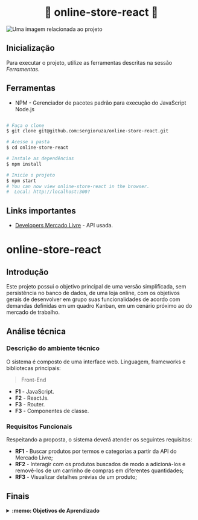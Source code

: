 # <h1 align="center">🛒 online-store-react 🛒</h1>
<fig>
<img src="https://images.pexels.com/photos/4968391/pexels-photo-4968391.jpeg?auto=compress&cs=tinysrgb&w=1260&h=750&dpr=1" alt="Uma imagem relacionada ao projeto">
</fig>

## Inicialização
Para executar o projeto, utilize as ferramentas descritas na sessão *Ferramentas*.

## Ferramentas
* NPM - Gerenciador de pacotes padrão para execução do JavaScript Node.js
```bash

# Faça o clone
$ git clone git@github.com:sergioruza/online-store-react.git

# Acesse a pasta
$ cd online-store-react

# Instale as dependências
$ npm install

# Inicie o projeto
$ npm start
# You can now view online-store-react in the browser.
#  Local: http://localhost:300?
```

## Links importantes
* [Developers Mercado Livre](https://developers.mercadolivre.com.br) -  API usada.

# online-store-react


## Introdução

Este projeto possui o objetivo principal de uma versão simplificada, sem persistência no banco de dados, de uma loja online,
com os objetivos gerais de desenvolver em grupo suas funcionalidades de acordo com demandas definidas em um quadro Kanban, em um cenário próximo ao do mercado de trabalho.

## Análise técnica

### Descrição do ambiente técnico

O sistema é composto de uma interface web. Linguagem, frameworks e bibliotecas principais:
> Front-End
* **F1** - JavaScript.
* **F2** - ReactJs.
* **F3** - Router.
* **F3** - Componentes de classe.

### Requisitos Funcionais
Respeitando a proposta, o sistema deverá atender os seguintes requisitos:

* **RF1** - Buscar produtos por termos e categorias a partir da API do Mercado Livre;
* **RF2** - Interagir com os produtos buscados de modo a adicioná-los e removê-los de um carrinho de compras em diferentes quantidades;
* **RF3** - Visualizar detalhes prévias de um produto;

## Finais
<details>
 <summary><strong>:memo: Objetivos de Aprendizado</strong></summary><br /> 

- Entender o que são Métodos Ágeis;

- Entender o que é Kanban;

- Entender o que é Scrum;

- Trabalhar em equipes utilizando Kanban ou Scrum de maneira eficaz;

- Praticar todas as habilidades desenvolvidas até agora com Front-end;
</details>
